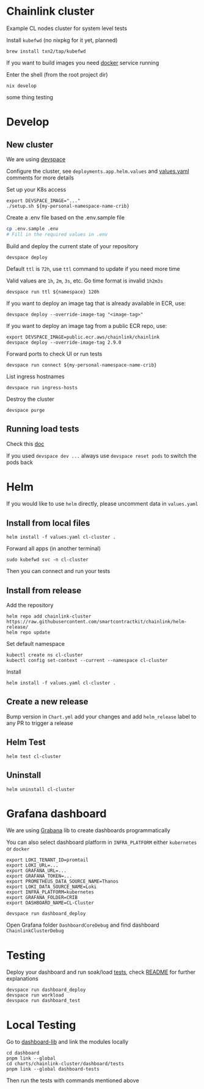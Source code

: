 # Chainlink cluster

Example CL nodes cluster for system level tests

Install `kubefwd` (no nixpkg for it yet, planned)

```
brew install txn2/tap/kubefwd
```

If you want to build images you need [docker](https://docs.docker.com/engine/install/) service running

Enter the shell (from the root project dir)

```
nix develop
```

some thing testing

# Develop

## New cluster

We are using [devspace](https://www.devspace.sh/docs/getting-started/installation?x0=3)

Configure the cluster, see `deployments.app.helm.values` and [values.yaml](./values.yaml) comments for more details

Set up your K8s access

```
export DEVSPACE_IMAGE="..."
./setup.sh ${my-personal-namespace-name-crib}
```

Create a .env file based on the .env.sample file

```sh
cp .env.sample .env
# Fill in the required values in .env
```

Build and deploy the current state of your repository

```
devspace deploy
```

Default `ttl` is `72h`, use `ttl` command to update if you need more time

Valid values are `1h`, `2m`, `3s`, etc. Go time format is invalid `1h2m3s`

```
devspace run ttl ${namespace} 120h
```

If you want to deploy an image tag that is already available in ECR, use:

```
devspace deploy --override-image-tag "<image-tag>"
```

If you want to deploy an image tag from a public ECR repo, use:

```
export DEVSPACE_IMAGE=public.ecr.aws/chainlink/chainlink
devspace deploy --override-image-tag 2.9.0
```

Forward ports to check UI or run tests

```
devspace run connect ${my-personal-namespace-name-crib}
```

List ingress hostnames

```
devspace run ingress-hosts
```

Destroy the cluster

```
devspace purge
```

## Running load tests

Check this [doc](../../integration-tests/load/ocr/README.md)

If you used `devspace dev ...` always use `devspace reset pods` to switch the pods back

# Helm

If you would like to use `helm` directly, please uncomment data in `values.yaml`

## Install from local files

```
helm install -f values.yaml cl-cluster .
```

Forward all apps (in another terminal)

```
sudo kubefwd svc -n cl-cluster
```

Then you can connect and run your tests

## Install from release

Add the repository

```
helm repo add chainlink-cluster https://raw.githubusercontent.com/smartcontractkit/chainlink/helm-release/
helm repo update
```

Set default namespace

```
kubectl create ns cl-cluster
kubectl config set-context --current --namespace cl-cluster
```

Install

```
helm install -f values.yaml cl-cluster .
```

## Create a new release

Bump version in `Chart.yml` add your changes and add `helm_release` label to any PR to trigger a release

## Helm Test

```
helm test cl-cluster
```

## Uninstall

```
helm uninstall cl-cluster
```

# Grafana dashboard

We are using [Grabana](https://github.com/K-Phoen/grabana) lib to create dashboards programmatically

You can also select dashboard platform in `INFRA_PLATFORM` either `kubernetes` or `docker`

```
export LOKI_TENANT_ID=promtail
export LOKI_URL=...
export GRAFANA_URL=...
export GRAFANA_TOKEN=...
export PROMETHEUS_DATA_SOURCE_NAME=Thanos
export LOKI_DATA_SOURCE_NAME=Loki
export INFRA_PLATFORM=kubernetes
export GRAFANA_FOLDER=CRIB
export DASHBOARD_NAME=CL-Cluster

devspace run dashboard_deploy
```

Open Grafana folder `DashboardCoreDebug` and find dashboard `ChainlinkClusterDebug`

# Testing

Deploy your dashboard and run soak/load [tests](../../integration-tests/load/), check [README](../../integration-tests/README.md) for further explanations

```
devspace run dashboard_deploy
devspace run workload
devspace run dashboard_test
```

# Local Testing

Go to [dashboard-lib](../../dashboard) and link the modules locally

```
cd dashboard
pnpm link --global
cd charts/chainlink-cluster/dashboard/tests
pnpm link --global dashboard-tests
```

Then run the tests with commands mentioned above
